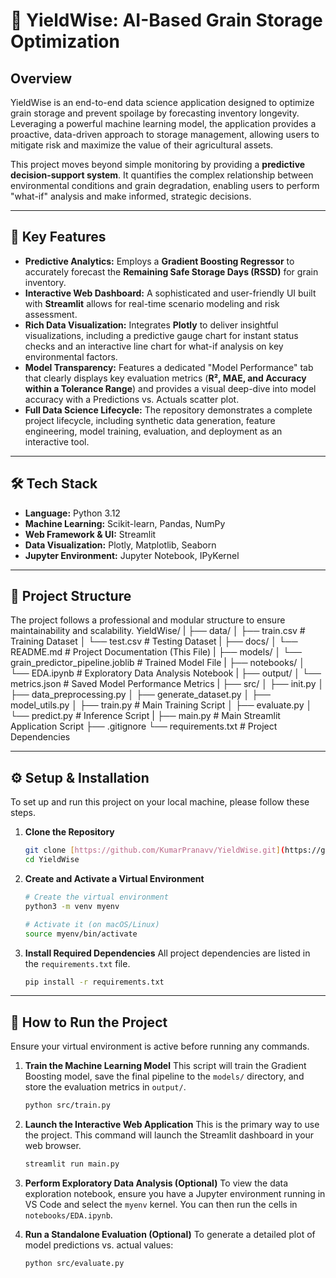 # 🌱 YieldWise: AI-Based Grain Storage Optimization

## Overview

YieldWise is an end-to-end data science application designed to optimize grain storage and prevent spoilage by forecasting inventory longevity. Leveraging a powerful machine learning model, the application provides a proactive, data-driven approach to storage management, allowing users to mitigate risk and maximize the value of their agricultural assets.

This project moves beyond simple monitoring by providing a **predictive decision-support system**. It quantifies the complex relationship between environmental conditions and grain degradation, enabling users to perform "what-if" analysis and make informed, strategic decisions.

---

## 🚀 Key Features

* **Predictive Analytics:** Employs a **Gradient Boosting Regressor** to accurately forecast the **Remaining Safe Storage Days (RSSD)** for grain inventory.
* **Interactive Web Dashboard:** A sophisticated and user-friendly UI built with **Streamlit** allows for real-time scenario modeling and risk assessment.
* **Rich Data Visualization:** Integrates **Plotly** to deliver insightful visualizations, including a predictive gauge chart for instant status checks and an interactive line chart for what-if analysis on key environmental factors.
* **Model Transparency:** Features a dedicated "Model Performance" tab that clearly displays key evaluation metrics (**R², MAE, and Accuracy within a Tolerance Range**) and provides a visual deep-dive into model accuracy with a Predictions vs. Actuals scatter plot.
* **Full Data Science Lifecycle:** The repository demonstrates a complete project lifecycle, including synthetic data generation, feature engineering, model training, evaluation, and deployment as an interactive tool.

---

## 🛠️ Tech Stack

* **Language:** Python 3.12
* **Machine Learning:** Scikit-learn, Pandas, NumPy
* **Web Framework & UI:** Streamlit
* **Data Visualization:** Plotly, Matplotlib, Seaborn
* **Jupyter Environment:** Jupyter Notebook, IPyKernel

---

## 📂 Project Structure

The project follows a professional and modular structure to ensure maintainability and scalability.
YieldWise/
|
├── data/
│   ├── train.csv         # Training Dataset
│   └── test.csv          # Testing Dataset
|
├── docs/
│   └── README.md         # Project Documentation (This File)
|
├── models/
│   └── grain_predictor_pipeline.joblib  # Trained Model File
|
├── notebooks/
│   └── EDA.ipynb         # Exploratory Data Analysis Notebook
|
├── output/
│   └── metrics.json      # Saved Model Performance Metrics
|
├── src/
│   ├── init.py
│   ├── data_preprocessing.py
│   ├── generate_dataset.py
│   ├── model_utils.py
│   ├── train.py          # Main Training Script
│   ├── evaluate.py
│   └── predict.py        # Inference Script
|
├── main.py               # Main Streamlit Application Script
├── .gitignore
└── requirements.txt      # Project Dependencies


---

## ⚙️ Setup & Installation

To set up and run this project on your local machine, please follow these steps.

1.  **Clone the Repository**
    ```bash
    git clone [https://github.com/KumarPranavv/YieldWise.git](https://github.com/KumarPranavv/YieldWise.git)
    cd YieldWise
    ```

2.  **Create and Activate a Virtual Environment**
    ```bash
    # Create the virtual environment
    python3 -m venv myenv

    # Activate it (on macOS/Linux)
    source myenv/bin/activate
    ```

3.  **Install Required Dependencies**
    All project dependencies are listed in the `requirements.txt` file.
    ```bash
    pip install -r requirements.txt
    ```

---

## 🚀 How to Run the Project

Ensure your virtual environment is active before running any commands.

1.  **Train the Machine Learning Model**
    This script will train the Gradient Boosting model, save the final pipeline to the `models/` directory, and store the evaluation metrics in `output/`.
    ```bash
    python src/train.py
    ```

2.  **Launch the Interactive Web Application**
    This is the primary way to use the project. This command will launch the Streamlit dashboard in your web browser.
    ```bash
    streamlit run main.py
    ```

3.  **Perform Exploratory Data Analysis (Optional)**
    To view the data exploration notebook, ensure you have a Jupyter environment running in VS Code and select the `myenv` kernel. You can then run the cells in `notebooks/EDA.ipynb`.

4.  **Run a Standalone Evaluation (Optional)**
    To generate a detailed plot of model predictions vs. actual values:
    ```bash
    python src/evaluate.py
    ```
